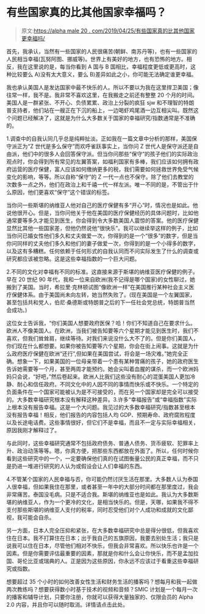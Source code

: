 # 有些国家真的比其他国家幸福吗？

> 原文:[https://alpha male 20 . com/2019/04/25/有些国家真的比其他国家更幸福吗/](https://alphamale20.com/2019/04/25/are-some-countries-really-happier-than-others/)

首先，我承认，当然有一些国家的人民很痛苦(朝鲜、南苏丹等)，也有一些国家的人民相当幸福(瓦努阿图、挪威等)。世界上有美好的地方，也有恐怖的地方。相反，我在这里说的是，每当你看到 A 国与 B 国相比，幸福程度更低或更高时，这种比较要么 A)没有太大意义，要么 B)差异如此之小，你可能无法确定谁更幸福。

我也承认美国人是发达国家中最不快乐的人。所以不要以为我在这里捍卫美国；像往常一样，我不是。我非常不喜欢这里，在我搬走之前还有整整 20 个月的时间。美国人是一群紧张、不开心、负债累累、政治上分裂的疯狂 sjw 和不理智的特朗普支持者，他们站在一艘正在下沉的船上，一边喝虾鸡尾酒一边互相尖叫。既然这个问题已经解决了，这就是为什么大多数关于国家的幸福研究/指数通常是不准确的。

1.调查中的自我认同几乎总是纯粹扯淡。正如我在一篇文章中分析的那样，美国保守派正为“Z 世代是多么保守”而欢呼雀跃事实上，当你问 Z 世代人是保守派还是自由派，他们中的很多人会回答保守派。但当你问那些“保守”的孩子他们的实际政治观点时，你会得到所有常见的左翼答案，如福利国家有多棒，我们应该如何拥有政府运营的医疗保健，富人应该如何缴纳更多的税，我们需要如何拯救世界免受气候变化的影响，等等。所以自称“保守”的 Z 一代一点也不保守。除了他们去教堂的次数多一点之外，他们在政治上和千禧一代一样左派。唯一不同的是，不管出于什么原因，他们更喜欢“保守”这个错误的标签。

当你问一些斯堪的纳维亚人他对自己的医疗保健有多“开心”时，情况也是如此。他说他很开心。但是，当你问他关于他在美国的医疗保健经历的具体问题时，比如他通常要等多久才能见到医生，你会得到令大多数美国人震惊的答案。他的医疗保健显然比其他一些国家差，但他仍然说他“很快乐”。我可以继续举这样的例子，比如当你问已婚女性他们多久和丈夫做爱一次，你得到的是一个“很多”的数字，但是当你问同样的丈夫他们多久和他们的妻子做爱一次，你得到的是一个小得多的数字，以及这有多糟糕。任何依赖于任何形式的自我认同而不问实际发生了什么的调查或研究都应该被忽略。这是这些幸福指数的一个巨大问题。

2.不同的文化对幸福有不同的标准。这直接来源于斯堪的纳维亚医疗保健的例子。早在 20 世纪 90 年代，我和一位来自欧洲(我不记得是哪个国家)的女性聊过，她搬到了美国。当时，希拉里·克林顿试图“像欧洲一样”在美国推行某种社会主义医疗保健体系。由于美国尚未向左转，她当然失败了。(现在美国是一个左翼国家，甚至包括共和党人，伯尼·桑德斯或特朗普之后的下一任社会党总统，特朗普当然会成功。)

这位女士告诉我，“你们美国人想要政府医保？哈！你们不知道自己在要求什么。欧洲人不像美国人。在欧洲，当我们被告知要等六个星期才能见到医生时，我们不喜欢，但我们耸耸肩，继续等待。对我们来说没什么大不了的。但是你们美国人，你们现在什么都想要。如果你被告知要等六个星期，你会在街上闹事。这就是为什么政府医疗保健在欧洲“还行”,但如果在美国尝试，将会是一场灾难。”她完全正确。想象一下，如果美国的一位母亲带着一个患有某种胃痛的孩子，她的政府医生告诉她需要等一个月，甚至两周才能预约。她会尖叫着血腥的谋杀，而一个欧洲妈妈只会说，“好吧，”然后卷起来。欧洲人比我们这些没有耐心的混蛋美国人更加冷静、耐心和信任政府。不同文化中的人因不同的事情而快乐或不快乐。一个特定的负面条件在一个国家可能被认为是不可接受的，而在另一个国家却是完全可以接受的。大多数幸福研究根本没有解释这种差异。3.许多“幸福报告”或“幸福指数”实际上根本没有报告幸福。这是一个大问题。我见过的大多数幸福研究/指数甚至根本没有报告幸福！相反，他们报告的内容包括人均 GDP、预期寿命、政府腐败程度以及长途电话费。这些事情很好，但它们不是幸福，而且不一定与实际幸福相关，原因我刚才解释过了。

与此同时，这些幸福研究通常不包括政府债务、普通人债务、货币疲软、犯罪率上升、政治动荡等等。嗯，你真方便，把那些东西都放在外面了。所以，任何时候你看到这些研究中的一个，一定要确保他们真的在试图衡量公民的真正幸福，而不只是扔进一堆进行研究的人认为或假设会让人们幸福的东西。

4.不管某个国家的人民幸福与否，你可能仍然讨厌生活在那里。大多数人认为泰国人很幸福，但如果我住在那里，或者甚至一年中的大部分时间都在那里度过，我会非常痛苦。泰国没毛病。只是不适合我。斯堪的纳维亚也是如此。我认为大多数斯堪的纳维亚人，作为一个更冷的文化，是相当快乐的。但是，天哪，如果我不得不支付那些斯堪的纳维亚人支付的税率，同时忍受他们对个人成功和成就的文化鄙视，我可能会自杀。

另一方面，日本人完全压抑和紧张，在大多数幸福研究中总是得分很低，但我喜欢住在日本。我不打算住在日本；出于我自己的五旗原因，我要去别处生活；我只是说我可以住在日本，尽管他们相对不快乐，但我会非常喜欢。所以快乐也许是一个因素。但是你需要评估最重要的因素，那就是你和什么会让你快乐，而不是孟加拉国、哥伦比亚或瑞典的人。正是因为这些原因，你永远不应该过于看重这些幸福研究或指数。

想要超过 35 个小时的如何改善女性生活和财务生活的播客吗？想每月和我一起做两次教练吗？想要获得数小时基于技术的视频和音频？SMIC 计划是一个每月一次的播客和辅导计划，只要你注册，你就可以获得大量独家的、仅限会员的 Alpha 2.0 内容，并且你可以随时取消。详情请点击此处。